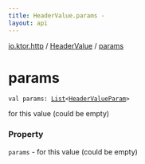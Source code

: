 ```yaml
---
title: HeaderValue.params - 
layout: api
---
```


<div class='api-docs-breadcrumbs'><a href="../index.html">io.ktor.http</a> / <a href="index.html">HeaderValue</a> / <a href="./params.html">params</a></div>

# params

<div class="signature"><code><span class="keyword">val </span><span class="identifier">params</span><span class="symbol">: </span><a href="https://kotlinlang.org/api/latest/jvm/stdlib/kotlin.collections/-list/index.html"><span class="identifier">List</span></a><span class="symbol">&lt;</span><a href="../-header-value-param/index.html"><span class="identifier">HeaderValueParam</span></a><span class="symbol">&gt;</span></code></div>

for this value (could be empty)

### Property

<code>params</code> - for this value (could be empty)